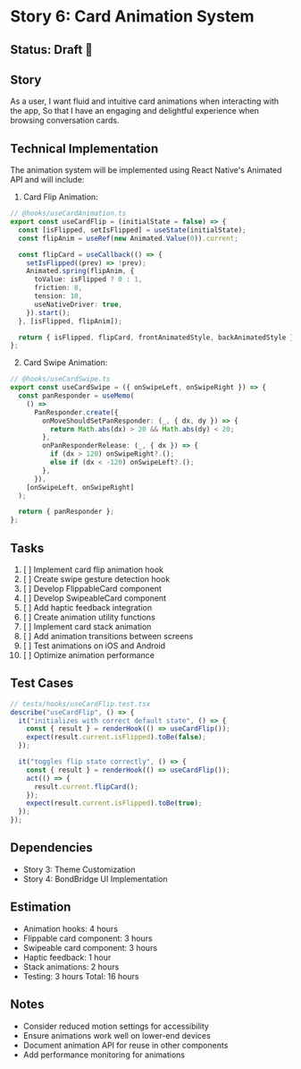 # Story 6: Card Animation System

## Status: Draft 📝

## Story

As a user,
I want fluid and intuitive card animations when interacting with the app,
So that I have an engaging and delightful experience when browsing conversation cards.

## Technical Implementation

The animation system will be implemented using React Native's Animated API and will include:

1. Card Flip Animation:

```typescript
// @hooks/useCardAnimation.ts
export const useCardFlip = (initialState = false) => {
  const [isFlipped, setIsFlipped] = useState(initialState);
  const flipAnim = useRef(new Animated.Value(0)).current;

  const flipCard = useCallback(() => {
    setIsFlipped((prev) => !prev);
    Animated.spring(flipAnim, {
      toValue: isFlipped ? 0 : 1,
      friction: 8,
      tension: 10,
      useNativeDriver: true,
    }).start();
  }, [isFlipped, flipAnim]);

  return { isFlipped, flipCard, frontAnimatedStyle, backAnimatedStyle };
};
```

2. Card Swipe Animation:

```typescript
// @hooks/useCardSwipe.ts
export const useCardSwipe = ({ onSwipeLeft, onSwipeRight }) => {
  const panResponder = useMemo(
    () =>
      PanResponder.create({
        onMoveShouldSetPanResponder: (_, { dx, dy }) => {
          return Math.abs(dx) > 20 && Math.abs(dy) < 20;
        },
        onPanResponderRelease: (_, { dx }) => {
          if (dx > 120) onSwipeRight?.();
          else if (dx < -120) onSwipeLeft?.();
        },
      }),
    [onSwipeLeft, onSwipeRight]
  );

  return { panResponder };
};
```

## Tasks

1. [ ] Implement card flip animation hook
2. [ ] Create swipe gesture detection hook
3. [ ] Develop FlippableCard component
4. [ ] Develop SwipeableCard component
5. [ ] Add haptic feedback integration
6. [ ] Create animation utility functions
7. [ ] Implement card stack animation
8. [ ] Add animation transitions between screens
9. [ ] Test animations on iOS and Android
10. [ ] Optimize animation performance

## Test Cases

```typescript
// tests/hooks/useCardFlip.test.tsx
describe("useCardFlip", () => {
  it("initializes with correct default state", () => {
    const { result } = renderHook(() => useCardFlip());
    expect(result.current.isFlipped).toBe(false);
  });

  it("toggles flip state correctly", () => {
    const { result } = renderHook(() => useCardFlip());
    act(() => {
      result.current.flipCard();
    });
    expect(result.current.isFlipped).toBe(true);
  });
});
```

## Dependencies

- Story 3: Theme Customization
- Story 4: BondBridge UI Implementation

## Estimation

- Animation hooks: 4 hours
- Flippable card component: 3 hours
- Swipeable card component: 3 hours
- Haptic feedback: 1 hour
- Stack animations: 2 hours
- Testing: 3 hours
  Total: 16 hours

## Notes

- Consider reduced motion settings for accessibility
- Ensure animations work well on lower-end devices
- Document animation API for reuse in other components
- Add performance monitoring for animations
